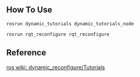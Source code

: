## How To Use
```
rosrun dynamic_tutorials dynamic_tutorials_node

rosrun rqt_reconfigure rqt_reconfigure
```

## Reference
[ros wiki: dynamic_reconfigure/Tutorials](http://wiki.ros.org/dynamic_reconfigure/Tutorials)